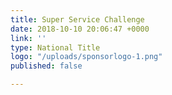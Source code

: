 ```yaml
---
title: Super Service Challenge
date: 2018-10-10 20:06:47 +0000
link: ''
type: National Title
logo: "/uploads/sponsorlogo-1.png"
published: false

---
```

